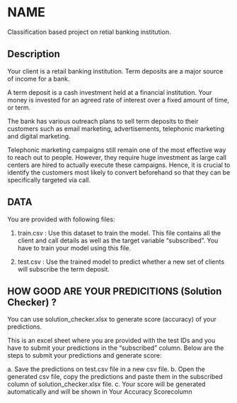 # NAME
Classification based project on retial banking institution.
## Description
Your client is a retail banking institution. Term deposits are a major source of income for a bank.  
 
A term deposit is a cash investment held at a financial institution. 
Your money is invested for an agreed rate of interest over a fixed amount of time, or term.  
 
The bank has various outreach plans to sell term deposits to their customers such as email marketing, advertisements, telephonic marketing and digital marketing.  
 
Telephonic marketing campaigns still remain one of the most effective way to reach out to people. However, they require huge investment as large call centers are hired to actually execute these campaigns. Hence, it is crucial to identify the customers most likely to convert beforehand so that they can be specifically targeted via call. 
## DATA
You are provided with following files: 
 
1. train.csv : Use this dataset to train the model. This file contains all the client and call details as well as the target variable “subscribed”. You have to train your model using this file.  
 
2. test.csv : Use the trained model to predict whether a new set of clients will subscribe the term deposit.  
## HOW GOOD ARE YOUR PREDICITIONS (Solution Checker) ?
You can use solution_checker.xlsx to generate score (accuracy) of your predictions.  
 
This is an excel sheet where you are provided with the test IDs and you have to submit your predictions in the “subscribed” column. Below are the steps to submit your predictions and generate score: 
 
a. Save the predictions on test.csv file in a new csv file.  b. Open the generated csv file, copy the predictions and paste them in the subscribed column of solution_checker.xlsx file. c. Your score will be generated automatically and will be shown in ​Your Accuracy Score​ column
